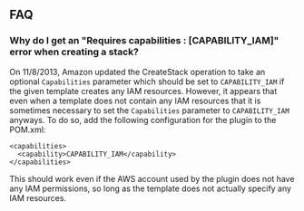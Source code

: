 ## FAQ
### Why do I get an "Requires capabilities : [CAPABILITY_IAM]" error when creating a stack?
On 11/8/2013, Amazon updated the CreateStack operation to take an optional `Capabilities` parameter which should be set to `CAPABILITY_IAM` if the given template creates any IAM resources. However, it appears that even when a template does not contain any IAM resources that it is sometimes necessary to set the `Capabilities` parameter to `CAPABILITY_IAM` anyways. To do so, add the following configuration for the plugin to the POM.xml:

```
<capabilities>
  <capability>CAPABILITY_IAM</capability>
</capabilities>
```

This should work even if the AWS account used by the plugin does not have any IAM permissions, so long as the template does not actually specify any IAM resources. 